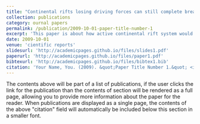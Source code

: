 ```yaml
---
title: "Continental rifts losing driving forces can still complete breakup"
collection: publications
category: ournal papers
permalink: /publication/2009-10-01-paper-title-number-1
excerpt: 'This paper is about how active continental rift system would response to changes in plate boundary forces to determine its end stage.'
date: 2009-10-01
venue: 'cientific reports'
slidesurl: 'http://academicpages.github.io/files/slides1.pdf'
paperurl: 'http://academicpages.github.io/files/paper1.pdf'
bibtexurl: 'http://academicpages.github.io/files/bibtex1.bib'
citation: 'Your Name, You. (2009). &quot;Paper Title Number 1.&quot; <i>Journal 1</i>. 1(1).'
---
```

The contents above will be part of a list of publications, if the user clicks the link for the publication than the contents of section will be rendered as a full page, allowing you to provide more information about the paper for the reader. When publications are displayed as a single page, the contents of the above "citation" field will automatically be included below this section in a smaller font.
